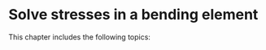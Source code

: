 ```{index} Normal stresses
```
# Solve stresses in a bending element

This chapter includes the following topics:

```{tableofcontents}
```
